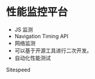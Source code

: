 # 性能监控平台

<!-- 迷你监测平台实现 -->

- JS 监测
- Navigation Timing API
- 网络监测
- 可以基于开源工具进行二次开发。
- 自动化性能测试

Sitespeed
